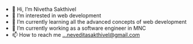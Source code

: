 - 👋 Hi, I’m Nivetha Sakthivel
- 👀 I’m interested in web development
- 🌱 I’m currently learning all the advanced concepts of web development 
- 💞️ I’m currently working as a software engineer  in MNC
- 📫 How to reach me ...neveditasakthivel@gmail.com

<!---
NeveditaSakthivel/NeveditaSakthivel is a ✨ special ✨ repository because its `README.md` (this file) appears on your GitHub profile.
You can click the Preview link to take a look at your changes.
--->
